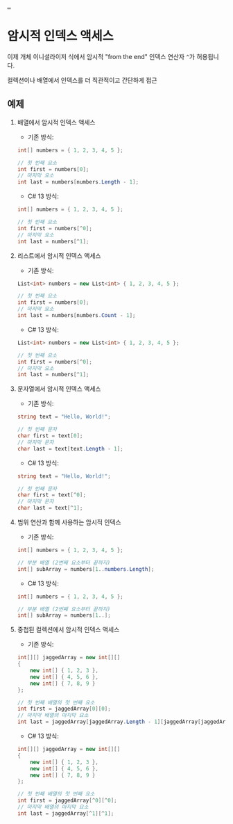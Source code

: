 [..](../README.md)

# 암시적 인덱스 액세스

이제 개체 이니셜라이저 식에서 암시적 "from the end" 인덱스 연산자 `^`가 허용됩니다.

컬렉션이나 배열에서 인덱스를 더 직관적이고 간단하게 접근

## 예제

1. 배열에서 암시적 인덱스 액세스

    - 기존 방식:
    ```cs
    int[] numbers = { 1, 2, 3, 4, 5 };

    // 첫 번째 요소
    int first = numbers[0];
    // 마지막 요소
    int last = numbers[numbers.Length - 1];
    ```

    - C# 13 방식:
    ```cs
    int[] numbers = { 1, 2, 3, 4, 5 };

    // 첫 번째 요소
    int first = numbers[^0];
    // 마지막 요소
    int last = numbers[^1];
    ```

2. 리스트에서 암시적 인덱스 액세스

    - 기존 방식:
    ```cs
    List<int> numbers = new List<int> { 1, 2, 3, 4, 5 };

    // 첫 번째 요소
    int first = numbers[0];
    // 마지막 요소
    int last = numbers[numbers.Count - 1];
    ```

    - C# 13 방식:
    ```cs
    List<int> numbers = new List<int> { 1, 2, 3, 4, 5 };

    // 첫 번째 요소
    int first = numbers[^0];
    // 마지막 요소
    int last = numbers[^1];
    ```

3. 문자열에서 암시적 인덱스 액세스

    - 기존 방식:
    ```cs
    string text = "Hello, World!";

    // 첫 번째 문자
    char first = text[0];
    // 마지막 문자
    char last = text[text.Length - 1];
    ```

    - C# 13 방식:
    ```cs
    string text = "Hello, World!";

    // 첫 번째 문자
    char first = text[^0];
    // 마지막 문자
    char last = text[^1];
    ```

4. 범위 연산과 함께 사용하는 암시적 인덱스

    - 기존 방식:
    ```cs
    int[] numbers = { 1, 2, 3, 4, 5 };

    // 부분 배열 (2번째 요소부터 끝까지)
    int[] subArray = numbers[1..numbers.Length];
    ```

    - C# 13 방식:
    ```cs
    int[] numbers = { 1, 2, 3, 4, 5 };

    // 부분 배열 (2번째 요소부터 끝까지)
    int[] subArray = numbers[1..];
    ```

5. 중첩된 컬렉션에서 암시적 인덱스 액세스

    - 기존 방식:
    ```cs
    int[][] jaggedArray = new int[][]
    {
        new int[] { 1, 2, 3 },
        new int[] { 4, 5, 6 },
        new int[] { 7, 8, 9 }
    };

    // 첫 번째 배열의 첫 번째 요소
    int first = jaggedArray[0][0];
    // 마지막 배열의 마지막 요소
    int last = jaggedArray[jaggedArray.Length - 1][jaggedArray[jaggedArray.Length - 1].Length - 1];
    ```

    - C# 13 방식:
    ```cs
    int[][] jaggedArray = new int[][]
    {
        new int[] { 1, 2, 3 },
        new int[] { 4, 5, 6 },
        new int[] { 7, 8, 9 }
    };

    // 첫 번째 배열의 첫 번째 요소
    int first = jaggedArray[^0][^0];
    // 마지막 배열의 마지막 요소
    int last = jaggedArray[^1][^1];
    ```
